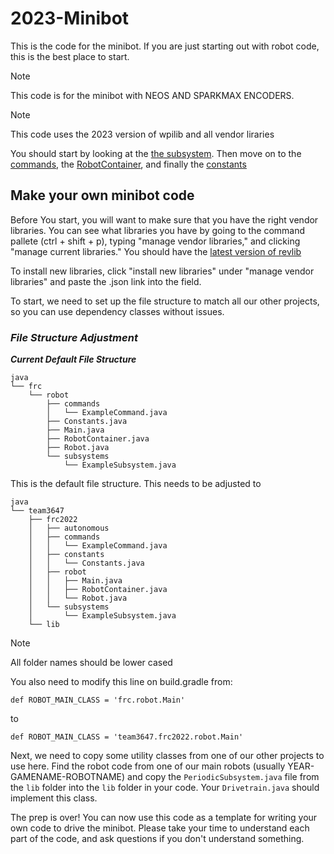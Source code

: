 

# 2023-Minibot

This is the code for the minibot. If you are just starting out with robot code, this is the best place to start. 
>[!NOTE]
>This code is for the minibot with NEOS AND SPARKMAX ENCODERS. 

>[!NOTE]
>This code uses the 2023 version of wpilib and all vendor liraries

You should start by looking at the [the subsystem](src\main\java\team3647\frc2023\subsystems\Drivetrain.java). Then move on to the [commands](src\main\java\team3647\frc2023\commands\DrivetrainCommands.java), the [RobotContainer](src\main\java\team3647\frc2023\robot\RobotContainer.java), and finally the [constants](src\main\java\team3647\frc2023\Constants\DriveTrainConstants.java)

## Make your own minibot code

Before You start, you will want to make sure that you have the right vendor libraries. You can see what libraries you have by going to the command pallete (ctrl + shift + p), typing "manage vendor libraries," and clicking "manage current libraries." You should have the [latest version of revlib](https://docs.revrobotics.com/sparkmax/software-resources/spark-max-api-information#c++-and-java) 

To install new libraries, click "install new libraries" under "manage vendor libraries" and paste the .json link into the field.

To start, we need to set up the file structure to match all our other projects, so you can use dependency classes without issues.
### ***File Structure Adjustment***
***Current Default File Structure***

```
java
└── frc
    └── robot
        ├── commands
        │   └── ExampleCommand.java
        ├── Constants.java
        ├── Main.java
        ├── RobotContainer.java
        ├── Robot.java
        └── subsystems
            └── ExampleSubsystem.java
```

This is the default file structure. This needs to be adjusted to

```
java
└── team3647
    ├── frc2022
    │   ├── autonomous
    │   ├── commands
    │   │   └── ExampleCommand.java
    │   ├── constants
    │   │   └── Constants.java
    │   ├── robot
    │   │   ├── Main.java
    │   │   ├── RobotContainer.java
    │   │   └── Robot.java
    │   └── subsystems
    │       └── ExampleSubsystem.java
    └── lib
```

>[!NOTE]
>All folder names should be lower cased

You also need to modify this line on build.gradle from:

```
def ROBOT_MAIN_CLASS = 'frc.robot.Main'
```
to 
```
def ROBOT_MAIN_CLASS = 'team3647.frc2022.robot.Main'
```

Next, we need to copy some utility classes from one of our other projects to use here. Find the robot code from one of our main robots (usually YEAR-GAMENAME-ROBOTNAME) and copy the ```PeriodicSubsystem.java``` file from the ```lib``` folder into the ```lib``` folder in your code. Your ```Drivetrain.java``` should implement this class.

The prep is over! You can now use this code as a template for writing your own code to drive the minibot. Please take your time to understand each part of the code, and ask questions if you don't understand something. 






